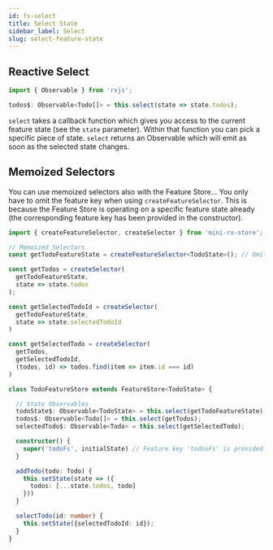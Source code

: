 ```yaml
---
id: fs-select
title: Select State
sidebar_label: Select
slug: select-feature-state
---
```


## Reactive Select
```ts title="todo-feature-store.ts"
import { Observable } from 'rxjs';

todos$: Observable<Todo[]> = this.select(state => state.todos);
```

`select` takes a callback function which gives you access to the current feature state (see the `state` parameter).
Within that function you can pick a specific piece of state.
`select` returns an Observable which will emit as soon as the selected state changes.

## Memoized Selectors

You can use memoized selectors also with the Feature Store...
You only have to omit the feature key when using `createFeatureSelector`.
This is because the Feature Store is operating on a specific feature state already
(the corresponding feature key has been provided in the constructor).

```ts title="todo-feature-store.ts"
import { createFeatureSelector, createSelector } from 'mini-rx-store';

// Memoized Selectors
const getTodoFeatureState = createFeatureSelector<TodoState>(); // Omit the feature name!

const getTodos = createSelector(
  getTodoFeatureState,
  state => state.todos
);

const getSelectedTodoId = createSelector(
  getTodoFeatureState,
  state => state.selectedTodoId
)

const getSelectedTodo = createSelector(
  getTodos,
  getSelectedTodoId,
  (todos, id) => todos.find(item => item.id === id)
)

class TodoFeatureStore extends FeatureStore<TodoState> {

  // State Observables
  todoState$: Observable<TodoState> = this.select(getTodoFeatureState);
  todos$: Observable<Todo[]> = this.select(getTodos);
  selectedTodo$: Observable<Todo> = this.select(getSelectedTodo);

  constructor() {
    super('todoFs', initialState) // Feature key 'todosFs' is provided here already...
  }

  addTodo(todo: Todo) {
    this.setState(state => ({
      todos: [...state.todos, todo]
    }))
  }

  selectTodo(id: number) {
    this.setState({selectedTodoId: id});
  }
}
```
